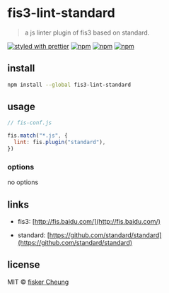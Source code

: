 # fis3-lint-standard

> a js linter plugin of fis3 based on standard.

[![styled with prettier](https://img.shields.io/badge/styled_with-prettier-ff69b4.svg?style=flat-square)](https://github.com/prettier/prettier)
[![npm](https://img.shields.io/npm/v/fis3-lint-standard.svg?style=flat-square)](https://www.npmjs.com/package/fis3-lint-standard)
[![npm](https://img.shields.io/npm/dt/fis3-lint-standard.svg?style=flat-square)](https://www.npmjs.com/package/fis3-lint-standard)
[![npm](https://img.shields.io/npm/dm/fis3-lint-standard.svg?style=flat-square)](https://www.npmjs.com/package/fis3-lint-standard)

## install

```sh
npm install --global fis3-lint-standard
```

## usage

```js
// fis-conf.js

fis.match("*.js", {
  lint: fis.plugin("standard"),
})
```

### options

no options

## links

- fis3: [http://fis.baidu.com/](http://fis.baidu.com/)

- standard: [https://github.com/standard/standard](https://github.com/standard/standard)

## license

MIT © [fisker Cheung](https://www.fiskercheung.com/)
